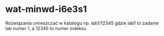 # wat-minwd-i6e3s1

Rozwiązania umieszczać w katalogu np. lab1/12345 gdzie lab1 to zadanie lab numer 1, a 12345 to numer indeksu